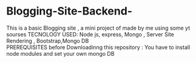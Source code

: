 # Blogging-Site-Backend-
This is a basic Blogging site , a mini project of made by me using some yt sourses 
TECNOLOGY USED: Node js, express, Mongo , Server Site Rendering , Bootstrap,Mongo DB  
PREREQUISITES before Downloadinng this repository : You have to install node modules and set your own mongo DB
